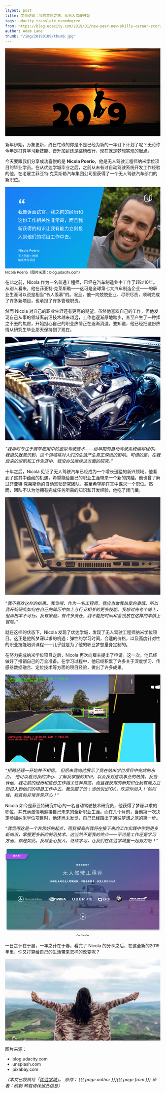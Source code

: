 ```yaml
---
layout: post
title: 学员访谈：我的梦想之旅，从无人驾驶开始
tags: udacity translate nanodegree
from: https://blog.udacity.com/2019/01/new-year-new-skills-career-story.html
author: Adam Lane
thumb: "/img/20190109/thumb.jpg"
---
```


<img src="/img/20190109/001.jpg" alt="" />

新年伊始，万象更新，终日忙碌的你是不是已经为新的一年订下计划了呢？无论你今年是打算学习新技能、晋升加薪还是跳槽改行，现在就是梦想实现的起点。

今天要跟我们分享成功喜悦的是 **Nicola Poerio**，他是无人驾驶工程师纳米学位项目的毕业学员。在从优达学城毕业之后，之前从未有过自动驾驶系统开发工作经验的他，在老雇主菲亚特·克莱斯勒汽车集团公司里获得了一个无人驾驶汽车部门的新职位。

<img src="/img/20190109/002.jpg" alt="" /><br><small>Nicola Poerio（图片来源：blog.udacity.com）</small>

在此之前，Nicola 作为一名普通工程师，已经在汽车制造业中工作了超过10年。从别人看来，他在菲亚特·克莱斯勒——这可是全球第七大汽车制造企业——的职业生涯可以说是相当“令人羡慕”的。况且，他一向兢兢业业、尽职尽责，顺利完成了许多新项目，也承担了许多管理职责。

然而 Nicola 对自己的职业生涯还有更高的期望。虽然他喜欢自己的工作，但他发现自己从事的领域离前沿技术越来越远，工作也逐渐原地踏步，甚至产生了一种挥之不去的焦虑，开始担心自己的职业热情正在逐渐消退。要知道，他已经把这份热情从研究生毕业那天保持到了现在。

<img src="/img/20190109/003.jpg" alt="" />


*“我那时专注于赛车应用中的虚拟驾驶技术——给早期的自动驾驶系统编写程序。我很快就意识到，这个领域将对人们的生活产生真正深远的影响。可惜的是，在我后来的求职和工作生涯中，我没办法继续这方面的研究。”*

十年之后，Nicola 见证了无人驾驶汽车已经成为一个增长迅猛的新兴领域，他看到了这其中蕴藏的机遇，希望能给自己的职业生涯带来一个新的跨越。他也曾了解过菲亚特·克莱斯勒的自动驾驶研究团队，甚至希望能在其中谋求一个职位。然而，团队不认为他拥有完成任务所需的知识和开发经验，他吃了闭门羹。

<img src="/img/20190109/004.jpg" alt="" />


*“我不喜欢这样的结果。我觉得，作为一名工程师，我应当做我热爱的事情。所以我开始研究如何在自己的简历中加上与行业相关的更多技能。我想过先考个博士，但那根本不可行。我有家庭，有许多责任，我不能把时间和金钱放在这样的事情上冒险。”*

就在这样的状态下，Nicola 发现了优达学城，发现了无人驾驶工程师纳米学位项目。这正是他所梦寐以求的机遇：弹性的学习时间，合适的价格，以及高度针对性的职业技能培训课程——几乎就是为了他的职业梦想量身定制的。

在努力完成纳米学位项目之后，Nicola 再次向雇主提出了申请。这一次，他已经做好了推销自己的万全准备。在学习过程中，他已经积累了许多关于深度学习、传感器数据融合、定位技术等方面的项目经验，做出了许多成果。

<img src="/img/20190109/005.jpg" alt="" />


*“招聘经理一开始并不相信。 但后来我向他展示了我在纳米学位项目中完成的东西。 他可以看到我的决心、了解我掌握的知识，以及我对这项事业的热情。我告诉他，我之前的经历和这份工作相关性非常高，而且我获得的新知识让我有能力立刻投入到他们的项目工作中去。我说服了他！当他说出‘OK，欢迎你加入！’的时候，我真的非常非常开心！”*

Nicola 如今是菲亚特研究中心的一名自动驾驶技术研究员，他获得了梦寐以求的职位，并充满激情地迎接自己未来的全新职业生涯。而在几个月前，当他第一次决定参加纳米学位项目时，他还尚未发觉，自己已经踏出了通往梦想之旅的第一步。

*“我觉得这是一个非常好的起点，而我很高兴我将在接下来的工作实践中学到更多新知识，掌握更多新的前沿技术。这当然不是我的终点——不论是工作还是学习方面，都是如此。我将全心投入，继续学习，让我们在优达学城里一起努力吧！”*

<img src="/img/20190109/006.jpg" alt="" />


<center>～～～</center>

一日之计在于晨，一年之计在于春，看完了 Nicola 的分享之后，在这全新的2019年里，你又打算给自己的生活带来怎样的改变呢？

<img src="/img/20190109/007.jpg" alt="" />


图片来源：
* blog.udacity.com
* unsplash.com
* pixabay.com

_（本文已投稿给「[优达学城](https://cn.udacity.com)」。 原作： [{{ page.author }}]({{ page.from }}) 译者：欧剃 转载请保留此信息）_
